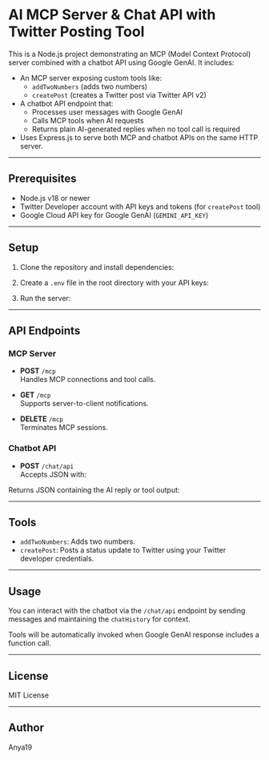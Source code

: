 # AI MCP Server & Chat API with Twitter Posting Tool

This is a Node.js project demonstrating an MCP (Model Context Protocol) server combined with a chatbot API using Google GenAI. It includes:

- An MCP server exposing custom tools like:
  - `addTwoNumbers` (adds two numbers)
  - `createPost` (creates a Twitter post via Twitter API v2)
- A chatbot API endpoint that:
  - Processes user messages with Google GenAI
  - Calls MCP tools when AI requests
  - Returns plain AI-generated replies when no tool call is required
- Uses Express.js to serve both MCP and chatbot APIs on the same HTTP server.

---

## Prerequisites

- Node.js v18 or newer
- Twitter Developer account with API keys and tokens (for `createPost` tool)
- Google Cloud API key for Google GenAI (`GEMINI_API_KEY`)

---

## Setup

1. Clone the repository and install dependencies:


2. Create a `.env` file in the root directory with your API keys:


3. Run the server:


---

## API Endpoints

### MCP Server

- **POST** `/mcp`  
Handles MCP connections and tool calls.

- **GET** `/mcp`  
Supports server-to-client notifications.

- **DELETE** `/mcp`  
Terminates MCP sessions.

### Chatbot API

- **POST** `/chat/api`  
Accepts JSON with:


Returns JSON containing the AI reply or tool output:


---

## Tools

- `addTwoNumbers`: Adds two numbers.
- `createPost`: Posts a status update to Twitter using your Twitter developer credentials.

---

## Usage

You can interact with the chatbot via the `/chat/api` endpoint by sending messages and maintaining the `chatHistory` for context.

Tools will be automatically invoked when Google GenAI response includes a function call.

---

## License

MIT License

---

## Author

Anya19

